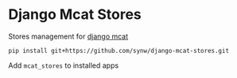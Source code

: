 # Django Mcat Stores

Stores management for [django mcat](https://github.com/synw/django-mcat.git)

``pip install git+https://github.com/synw/django-mcat-stores.git``

Add ``mcat_stores`` to installed apps